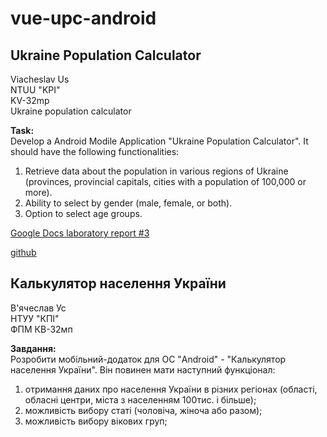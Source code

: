 # vue-upc-android

## Ukraine Population Calculator

Viacheslav Us<br>
NTUU "KPI"<br>
KV-32mp<br>
Ukraine population calculator

**Task:**<br>
Develop a Android Modile Application "Ukraine Population Calculator".
It should have the following functionalities:

1. Retrieve data about the population in various regions of Ukraine (provinces, provincial capitals, cities with a population of 100,000 or more).
2. Ability to select by gender (male, female, or both).
3. Option to select age groups.

[Google Docs laboratory report #3](https://docs.google.com/document/d/1EcQXoCZVTEwPpVvac3U2ng1HFfRTCguLx2N2cr6AmmU/edit?usp=sharing)<br>

[github](https://github.com/weissh0rn/vue-upc-android)


## Калькулятор населення України

В'ячеслав Ус<br>
НТУУ "КПІ"<br>
ФПМ КВ-32мп<br>

**Завдання:**<br>
Розробити мобільний-додаток для ОС "Android" - "Калькулятор населення України".
Він повинен мати наступний функціонал:

1. отримання даних про населення України в різних регіонах (області, обласні центри, міста з населенням 100тис. і більше);
2. можливість вибору статі (чоловіча, жіноча або разом);
3. можливість вибору вікових груп;

